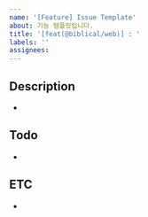 ```yaml
---
name: '[Feature] Issue Template'
about: 기능 템플릿입니다.
title: '[feat(@biblical/web)] : '
labels: ''
assignees:
---
```


## Description

-

## Todo

-

## ETC

-
